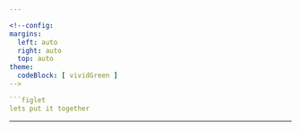 ```yaml
---

<!--config:
margins:
  left: auto
  right: auto
  top: auto
theme:
  codeBlock: [ vividGreen ]
-->

```figlet
lets put it together 
```

---
```

